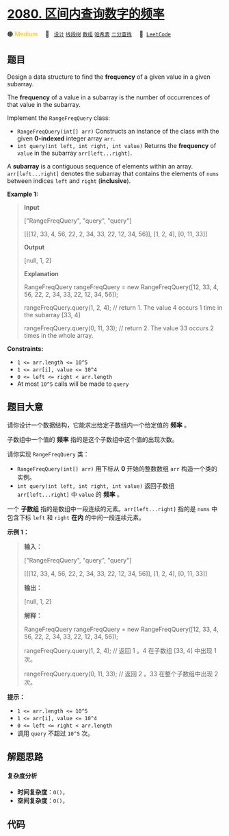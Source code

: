 # [2080. 区间内查询数字的频率](https://leetcode.com/problems/range-frequency-queries)

🟠 <font color=#ffb800>Medium</font>&emsp; 🔖&ensp; [`设计`](/leetcode-js/outline/tag/design.md) [`线段树`](/leetcode-js/outline/tag/segment-tree.md) [`数组`](/leetcode-js/outline/tag/array.md) [`哈希表`](/leetcode-js/outline/tag/hash-table.md) [`二分查找`](/leetcode-js/outline/tag/binary-search.md)&emsp; 🔗&ensp;[`LeetCode`](https://leetcode.com/problems/range-frequency-queries)

## 题目

Design a data structure to find the **frequency** of a given value in a given
subarray.

The **frequency** of a value in a subarray is the number of occurrences of
that value in the subarray.

Implement the `RangeFreqQuery` class:

  * `RangeFreqQuery(int[] arr)` Constructs an instance of the class with the given **0-indexed** integer array `arr`.
  * `int query(int left, int right, int value)` Returns the **frequency** of `value` in the subarray `arr[left...right]`.

A **subarray** is a contiguous sequence of elements within an array.
`arr[left...right]` denotes the subarray that contains the elements of `nums`
between indices `left` and `right` (**inclusive**).



**Example 1:**

> 
> 
> 
> 
> 
> **Input**
> 
> ["RangeFreqQuery", "query", "query"]
> 
> [[[12, 33, 4, 56, 22, 2, 34, 33, 22, 12, 34, 56]], [1, 2, 4], [0, 11, 33]]
> 
> **Output**
> 
> [null, 1, 2]
> 
> 
> 
> **Explanation**
> 
> RangeFreqQuery rangeFreqQuery = new RangeFreqQuery([12, 33, 4, 56, 22, 2, 34, 33, 22, 12, 34, 56]);
> 
> rangeFreqQuery.query(1, 2, 4); // return 1. The value 4 occurs 1 time in the subarray [33, 4]
> 
> rangeFreqQuery.query(0, 11, 33); // return 2. The value 33 occurs 2 times in the whole array.

**Constraints:**

  * `1 <= arr.length <= 10^5`
  * `1 <= arr[i], value <= 10^4`
  * `0 <= left <= right < arr.length`
  * At most `10^5` calls will be made to `query`


## 题目大意

请你设计一个数据结构，它能求出给定子数组内一个给定值的 **频率**  。

子数组中一个值的 **频率**  指的是这个子数组中这个值的出现次数。

请你实现 `RangeFreqQuery` 类：

  * `RangeFreqQuery(int[] arr)` 用下标从 **0**  开始的整数数组 `arr` 构造一个类的实例。
  * `int query(int left, int right, int value)` 返回子数组 `arr[left...right]` 中 `value` 的 **频率**  。

一个 **子数组** 指的是数组中一段连续的元素。`arr[left...right]` 指的是 `nums` 中包含下标 `left` 和 `right`
**在内**  的中间一段连续元素。



**示例 1：**

> 
> 
> 
> 
> 
> **输入：**
> 
> ["RangeFreqQuery", "query", "query"]
> 
> [[[12, 33, 4, 56, 22, 2, 34, 33, 22, 12, 34, 56]], [1, 2, 4], [0, 11, 33]]
> 
> **输出：**
> 
> [null, 1, 2]
> 
> 
> 
> **解释：**
> 
> RangeFreqQuery rangeFreqQuery = new RangeFreqQuery([12, 33, 4, 56, 22, 2, 34, 33, 22, 12, 34, 56]);
> 
> rangeFreqQuery.query(1, 2, 4); // 返回 1 。4 在子数组 [33, 4] 中出现 1 次。
> 
> rangeFreqQuery.query(0, 11, 33); // 返回 2 。33 在整个子数组中出现 2 次。
> 
> 



**提示：**

  * `1 <= arr.length <= 10^5`
  * `1 <= arr[i], value <= 10^4`
  * `0 <= left <= right < arr.length`
  * 调用 `query` 不超过 `10^5` 次。


## 解题思路

#### 复杂度分析

- **时间复杂度**：`O()`，
- **空间复杂度**：`O()`，

## 代码

```javascript

```